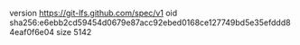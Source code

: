 version https://git-lfs.github.com/spec/v1
oid sha256:e6ebb2cd59454d0679e87acc92ebed0168ce127749bd5e35efddd84eaf0f6e04
size 5142
